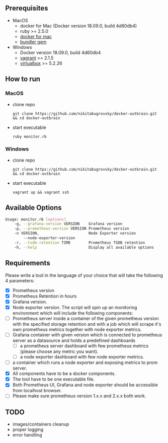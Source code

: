 Prerequisites
------------
* MacOS
  - docker for Mac (Docker version 18.09.0, build 4d60db4)
  - ruby >= 2.5.0
  - [docker for mac](https://docs.docker.com/docker-for-mac/install/)
  - [bundler gem](https://bundler.io/)
* Windows
  - Docker version 18.09.0, build 4d60db4
  - [vagrant](https://www.vagrantup.com/) >= 2.1.5
  - [virtualbox](https://www.virtualbox.org/wiki/Downloads) >= 5.2.26

How to run
-----------
### MacOS

  - clone repo
    ```
    git clone https://github.com/nikitabugrovsky/docker-outbrain.git  && cd docker-outbrain
    ```
  - start executable
    ```
    ruby monitor.rb
    ```

### Windows

  - clone repo
    ```
    git clone https://github.com/nikitabugrovsky/docker-outbrain.git  && cd docker-outbrain
    ```
  - start executable
    ```
    vagrant up && vagrant ssh
    ```

Available Options
------------------
```bash
Usage: monitor.rb [options]
    -g, --grafana-version VERSION    Grafana version
    -p, --prometheus-version VERSION Prometheus version
    -n VERSION,                      Node Exporter version
        --node-exporter-version
    -r, --tsdb-retention TIME        Prometheus TSDB retention
    -h, --help                       Display all available options
```

Requirements
-------------
Please write a tool in the language of your choice that will take the following 4 parameters:
  - [x] Prometheus version
  - [x] Prometheus Retention in hours
  - [x] Grafana version.
  - [x] Node exporter version.
The script will spin up an monitoring environment which will include the following components:
  - [ ] Prometheus server inside a container of the given prometheus version with the specified storage retention and with a job which will scrape it's own prometheus metrics together with node exporter metrics.
  - [ ] Grafana container with given version which is connected to prometheus    server as a datasource and holds a predefined dashboards
    - [ ] a prometheus server dashboard with few prometheus metrics (please choose any metric you want).
    - [ ] a node exporter dashboard with few node exporter metrics.
  - [ ] a container which runs a node exporter and exposing metrics to prom server.
  - [x] All components have to be a docker components.
  - [x] The tool have to be one executable file.
  - [x] Both Prometheus UI, Grafana and node exporter should be accessible from localhost browser.
  - [ ] Please make sure prometheus version 1.x.x and 2.x.x both work.

TODO
----

  - images/containers cleanup
  - proper logging
  - error handling
